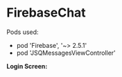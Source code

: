 # FirebaseChat

Pods used: 
* pod 'Firebase', '~> 2.5.1'
* pod 'JSQMessagesViewController' 

**Login Screen:**
